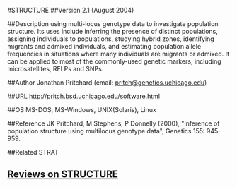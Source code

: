 #STRUCTURE
##Version
2.1 (August 2004)

##Description
using multi-locus genotype data to investigate population structure. Its uses include inferring the presence of distinct populations, assigning individuals to populations, studying hybrid zones, identifying migrants and admixed individuals, and estimating population allele frequencies in situations where many individuals are migrants or admixed. It can be applied to most of the commonly-used genetic markers, including microsatellites, RFLPs and SNPs.

##Author
Jonathan Pritchard (email: pritch@genetics.uchicago.edu)

##URL
http://pritch.bsd.uchicago.edu/software.html

##OS
MS-DOS, MS-Windows, UNIX(Solaris), Linux

##Reference
JK Pritchard, M Stephens, P Donnelly (2000), "Inference of population structure using multilocus genotype data", Genetics 155: 945-959.

##Related
STRAT


## [Reviews on STRUCTURE](https://github.com/gaow/genetic-analysis-software/issues/564)